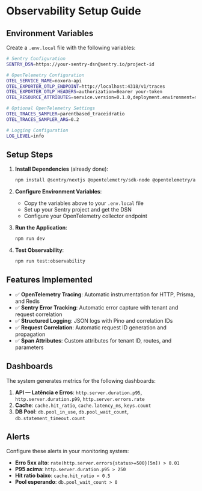 # Observability Setup Guide

## Environment Variables

Create a `.env.local` file with the following variables:

```bash
# Sentry Configuration
SENTRY_DSN=https://your-sentry-dsn@sentry.io/project-id

# OpenTelemetry Configuration
OTEL_SERVICE_NAME=noxora-api
OTEL_EXPORTER_OTLP_ENDPOINT=http://localhost:4318/v1/traces
OTEL_EXPORTER_OTLP_HEADERS=authorization=Bearer your-token
OTEL_RESOURCE_ATTRIBUTES=service.version=0.1.0,deployment.environment=staging

# Optional OpenTelemetry Settings
OTEL_TRACES_SAMPLER=parentbased_traceidratio
OTEL_TRACES_SAMPLER_ARG=0.2

# Logging Configuration
LOG_LEVEL=info
```

## Setup Steps

1. **Install Dependencies** (already done):
   ```bash
   npm install @sentry/nextjs @opentelemetry/sdk-node @opentelemetry/auto-instrumentations-node @opentelemetry/exporter-trace-otlp-http @opentelemetry/exporter-metrics-otlp-http @opentelemetry/resources @opentelemetry/semantic-conventions @opentelemetry/instrumentation-http @opentelemetry/instrumentation-undici @opentelemetry/instrumentation-pg @prisma/instrumentation pino uuid pino-pretty --legacy-peer-deps
   ```

2. **Configure Environment Variables**:
   - Copy the variables above to your `.env.local` file
   - Set up your Sentry project and get the DSN
   - Configure your OpenTelemetry collector endpoint

3. **Run the Application**:
   ```bash
   npm run dev
   ```

4. **Test Observability**:
   ```bash
   npm run test:observability
   ```

## Features Implemented

- ✅ **OpenTelemetry Tracing**: Automatic instrumentation for HTTP, Prisma, and Redis
- ✅ **Sentry Error Tracking**: Automatic error capture with tenant and request correlation
- ✅ **Structured Logging**: JSON logs with Pino and correlation IDs
- ✅ **Request Correlation**: Automatic request ID generation and propagation
- ✅ **Span Attributes**: Custom attributes for tenant ID, routes, and parameters

## Dashboards

The system generates metrics for the following dashboards:

1. **API — Latência e Erros**: `http.server.duration.p95`, `http.server.duration.p99`, `http.server.errors.rate`
2. **Cache**: `cache.hit_ratio`, `cache.latency_ms`, `keys.count`
3. **DB Pool**: `db.pool_in_use`, `db.pool_wait_count`, `db.statement_timeout.count`

## Alerts

Configure these alerts in your monitoring system:

- **Erro 5xx alto**: `rate(http.server.errors{status>=500}[5m]) > 0.01`
- **P95 acima**: `http.server.duration.p95 > 250`
- **Hit ratio baixo**: `cache.hit_ratio < 0.5`
- **Pool esperando**: `db.pool_wait_count > 0`

















